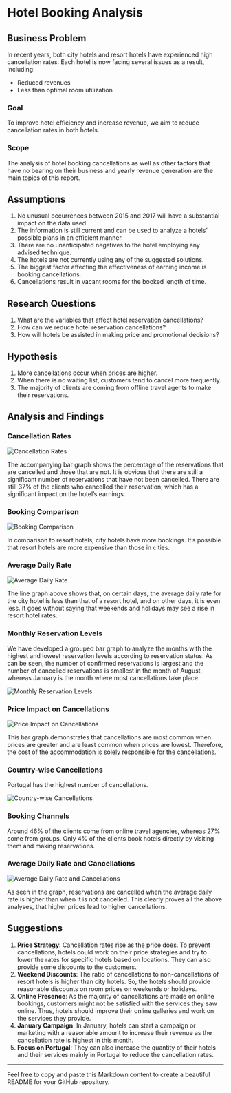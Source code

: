 # Hotel Booking Analysis

## Business Problem
In recent years, both city hotels and resort hotels have experienced high cancellation rates. Each hotel is now facing several issues as a result, including:
- Reduced revenues
- Less than optimal room utilization

### Goal
To improve hotel efficiency and increase revenue, we aim to reduce cancellation rates in both hotels.

### Scope
The analysis of hotel booking cancellations as well as other factors that have no bearing on their business and yearly revenue generation are the main topics of this report.


## Assumptions
1. No unusual occurrences between 2015 and 2017 will have a substantial impact on the data used.
2. The information is still current and can be used to analyze a hotels’ possible plans in an efficient manner.
3. There are no unanticipated negatives to the hotel employing any advised technique.
4. The hotels are not currently using any of the suggested solutions.
5. The biggest factor affecting the effectiveness of earning income is booking cancellations.
6. Cancellations result in vacant rooms for the booked length of time.

## Research Questions
1. What are the variables that affect hotel reservation cancellations?
2. How can we reduce hotel reservation cancellations?
3. How will hotels be assisted in making price and promotional decisions?

## Hypothesis
1. More cancellations occur when prices are higher.
2. When there is no waiting list, customers tend to cancel more frequently.
3. The majority of clients are coming from offline travel agents to make their reservations.

## Analysis and Findings

### Cancellation Rates

![Cancellation Rates](images/cancellation.png)

The accompanying bar graph shows the percentage of the reservations that are cancelled and those that are not. It is obvious that there are still a significant number of reservations that have not been cancelled. There are still 37% of the clients who cancelled their reservation, which has a significant impact on the hotel’s earnings.


### Booking Comparison

![Booking Comparison](images/booking_comparison.png)

In comparison to resort hotels, city hotels have more bookings. It’s possible that resort hotels are more expensive than those in cities.


### Average Daily Rate

![Average Daily Rate](images/average_daily_rate.png)

The line graph above shows that, on certain days, the average daily rate for the city hotel is less than that of a resort hotel, and on other days, it is even less. It goes without saying that weekends and holidays may see a rise in resort hotel rates.


### Monthly Reservation Levels
We have developed a grouped bar graph to analyze the months with the highest and lowest reservation levels according to reservation status. As can be seen, the number of confirmed reservations is largest and the number of cancelled reservations is smallest in the month of August, whereas January is the month where most cancellations take place.

![Monthly Reservation Levels](images/monthly_reservation_levels.png)


### Price Impact on Cancellations

![Price Impact on Cancellations](images/price_impact_cancellations.png)

This bar graph demonstrates that cancellations are most common when prices are greater and are least common when prices are lowest. Therefore, the cost of the accommodation is solely responsible for the cancellations.


### Country-wise Cancellations
Portugal has the highest number of cancellations.

![Country-wise Cancellations](images/country_wise_cancellations.png)

### Booking Channels
Around 46% of the clients come from online travel agencies, whereas 27% come from groups. Only 4% of the clients book hotels directly by visiting them and making reservations.

### Average Daily Rate and Cancellations

![Average Daily Rate and Cancellations](images/avg_daily_rate_cancellations.png)

As seen in the graph, reservations are cancelled when the average daily rate is higher than when it is not cancelled. This clearly proves all the above analyses, that higher prices lead to higher cancellations.


## Suggestions
1. **Price Strategy**: Cancellation rates rise as the price does. To prevent cancellations, hotels could work on their price strategies and try to lower the rates for specific hotels based on locations. They can also provide some discounts to the customers.
2. **Weekend Discounts**: The ratio of cancellations to non-cancellations of resort hotels is higher than city hotels. So, the hotels should provide reasonable discounts on room prices on weekends or holidays.
3. **Online Presence**: As the majority of cancellations are made on online bookings, customers might not be satisfied with the services they saw online. Thus, hotels should improve their online galleries and work on the services they provide.
4. **January Campaign**: In January, hotels can start a campaign or marketing with a reasonable amount to increase their revenue as the cancellation rate is highest in this month.
5. **Focus on Portugal**: They can also increase the quantity of their hotels and their services mainly in Portugal to reduce the cancellation rates.

---

Feel free to copy and paste this Markdown content to create a beautiful README for your GitHub repository.

